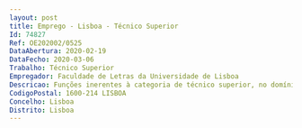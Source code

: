 ```yaml
--- 
layout: post
title: Emprego - Lisboa - Técnico Superior
Id: 74827
Ref: OE202002/0525
DataAbertura: 2020-02-19
DataFecho: 2020-03-06
Trabalho: Técnico Superior
Empregador: Faculdade de Letras da Universidade de Lisboa
Descricao: Funções inerentes à categoria de técnico superior, no domínio da Divisão de Apoio à Investigação, nomeadamente Estudo, planeamento, programação, avaliação, aplicação de métodos e processos científicos técnicos de preparação da decisão, exercidas com responsabilidade e autonomia técnica, com enquadramento superior qualificado nos domínios da gestão financeira, da gestão de projetos e da gestão da investigação científica, designadamente  a) Gestão administrativa e técnica de programas e projetos de investigação b) Elaboração de relatórios e pedidos de pagamento c) Apoio a tratamento contabilístico da execução científica, nomeadamente na classificação de elementos analíticos.
CodigoPostal: 1600-214 LISBOA
Concelho: Lisboa
Distrito: Lisboa
--- 
```


